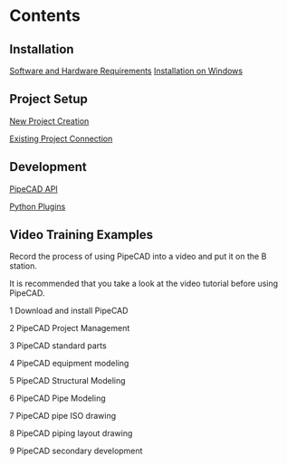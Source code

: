 # Contents
## Installation
[Software and Hardware Requirements](./docs/en/installation/requirements.md)
[Installation on Windows](./docs/en/installation/windows.md)

## Project Setup
[New Project Creation](./docs/en/installation/new_project.md)

[Existing Project Connection](./docs/en/installation/existing_project.md)

## Development
[PipeCAD API](./docs/en/development/api.md)

[Python Plugins](./docs/en/development/plugins.md)

## Video Training Examples

Record the process of using PipeCAD into a video and put it on the B station.

It is recommended that you take a look at the video tutorial before using PipeCAD.

1 Download and install PipeCAD

2 PipeCAD Project Management

3 PipeCAD standard parts

4 PipeCAD equipment modeling

5 PipeCAD Structural Modeling

6 PipeCAD Pipe Modeling

7 PipeCAD pipe ISO drawing

8 PipeCAD piping layout drawing

9 PipeCAD secondary development
